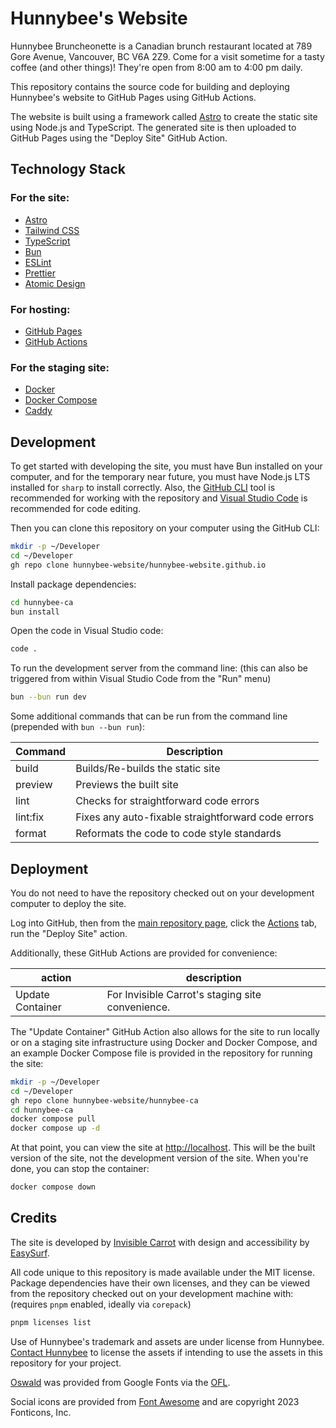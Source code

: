 # Hunnybee's Website

Hunnybee Bruncheonette is a Canadian brunch restaurant located at 789 Gore
Avenue, Vancouver, BC V6A 2Z9. Come for a visit sometime for a tasty coffee (and
other things)! They're open from 8:00 am to 4:00 pm daily.

This repository contains the source code for building and deploying Hunnybee's
website to GitHub Pages using GitHub Actions.

The website is built using a framework called [Astro](https://astro.build) to
create the static site using Node.js and TypeScript. The generated site is then
uploaded to GitHub Pages using the "Deploy Site" GitHub Action.

## Technology Stack

### For the site:

- [Astro](https://astro.build)
- [Tailwind CSS](https://tailwindcss.com)
- [TypeScript](https://www.typescriptlang.org)
- [Bun](https://bun.sh)
- [ESLint](https://eslint.org)
- [Prettier](https://prettier.io)
- [Atomic Design](https://atomicdesign.bradfrost.com)

### For hosting:

- [GitHub Pages](https://pages.github.com)
- [GitHub Actions](https://github.com/features/actions)

### For the staging site:

- [Docker](https://www.docker.com/)
- [Docker Compose](https://github.com/docker/compose)
- [Caddy](https://caddyserver.com)

## Development

To get started with developing the site, you must have Bun installed on your
computer, and for the temporary near future, you must have Node.js LTS installed
for `sharp` to install correctly. Also, the [GitHub CLI](https://cli.github.com)
tool is recommended for working with the repository and
[Visual Studio Code](https://code.visualstudio.com/) is recommended for code
editing.

Then you can clone this repository on your computer using the GitHub CLI:

```bash
mkdir -p ~/Developer
cd ~/Developer
gh repo clone hunnybee-website/hunnybee-website.github.io
```

Install package dependencies:

```bash
cd hunnybee-ca
bun install
```

Open the code in Visual Studio code:

```bash
code .
```

To run the development server from the command line: (this can also be triggered
from within Visual Studio Code from the "Run" menu)

```bash
bun --bun run dev
```

Some additional commands that can be run from the command line (prepended with
`bun --bun run`):

| Command  | Description                                        |
| -------- | -------------------------------------------------- |
| build    | Builds/Re-builds the static site                   |
| preview  | Previews the built site                            |
| lint     | Checks for straightforward code errors             |
| lint:fix | Fixes any auto-fixable straightforward code errors |
| format   | Reformats the code to code style standards         |

## Deployment

You do not need to have the repository checked out on your development computer
to deploy the site.

Log into GitHub, then from the
[main repository page](https://github.com/hunnybee-website/hunnybee-ca), click
the [Actions](https://github.com/hunnybee-website/hunnybee-ca/actions) tab, run
the "Deploy Site" action.

Additionally, these GitHub Actions are provided for convenience:

| action           | description                                      |
| ---------------- | ------------------------------------------------ |
| Update Container | For Invisible Carrot's staging site convenience. |

The "Update Container" GitHub Action also allows for the site to run locally or
on a staging site infrastructure using Docker and Docker Compose, and an example
Docker Compose file is provided in the repository for running the site:

```bash
mkdir -p ~/Developer
cd ~/Developer
gh repo clone hunnybee-website/hunnybee-ca
cd hunnybee-ca
docker compose pull
docker compose up -d
```

At that point, you can view the site at [http://localhost](http://localhost).
This will be the built version of the site, not the development version of the
site. When you're done, you can stop the container:

```bash
docker compose down
```

## Credits

The site is developed by [Invisible Carrot](https://github.com/seidior) with
design and accessibility by [EasySurf](https://easysurf.ca).

All code unique to this repository is made available under the MIT license.
Package dependencies have their own licenses, and they can be viewed from the
repository checked out on your development machine with: (requires `pnpm`
enabled, ideally via `corepack`)

```bash
pnpm licenses list
```

Use of Hunnybee's trademark and assets are under license from Hunnybee.
[Contact Hunnybee](mailto:hey@hunnybee.ca) to license the assets if intending to
use the assets in this repository for your project.

[Oswald](https://fonts.google.com/specimen/Oswald) was provided from Google
Fonts via the
[OFL](https://scripts.sil.org/cms/scripts/page.php?site_id=nrsi&id=OFL).

Social icons are provided from [Font Awesome](https://fontawesome.com) and are
copyright 2023 Fonticons, Inc.
